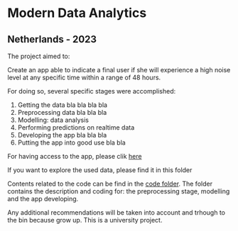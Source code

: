 # Modern Data Analytics 

## Netherlands - 2023

The project aimed to: 

Create an app able to indicate a final user if she will experience a high noise level at any specific time within a range of 48 hours. 


For doing so, several specific stages were accomplished: 

1. Getting the data bla bla bla bla 
2. Preprocessing data bla bla bla 
3. Modelling: data analysis 
4. Performing predictions on realtime data
5. Developing the app bla bla bla 
6. Putting the app into good use bla bla 


For having access to the app, please clik [here](https://www.aalkjfasflkjfdas.com)

If you want to explore the used data, please find it in this folder 

Contents related to the code can be find in the [code folder](https://www.aalkjfasflkjfafsadfas.com). The folder contains the description and coding for: the preprocessing stage, modelling and the app developing. 

Any additional recommendations will be taken into account and trhough to the bin because grow up. This is a university project. 



